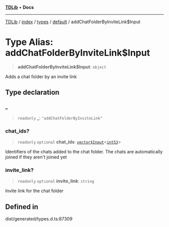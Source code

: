 [**TDLib**](../../../../../../README.md) • **Docs**

***

[TDLib](../../../../../../modules.md) / [index](../../../../../README.md) / [types](../../../README.md) / [default](../README.md) / addChatFolderByInviteLink$Input

# Type Alias: addChatFolderByInviteLink$Input

> **addChatFolderByInviteLink$Input**: `object`

Adds a chat folder by an invite link

## Type declaration

### \_

> `readonly` **\_**: `"addChatFolderByInviteLink"`

### chat\_ids?

> `readonly` `optional` **chat\_ids**: [`vector$Input`](vector$Input.md)\<[`int53`](int53.md)\>

Identifiers of the chats added to the chat folder. The chats are automatically joined if they aren't joined yet

### invite\_link?

> `readonly` `optional` **invite\_link**: `string`

Invite link for the chat folder

## Defined in

dist/generated/types.d.ts:87309
